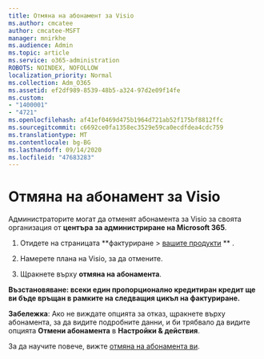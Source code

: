 ```yaml
---
title: Отмяна на абонамент за Visio
ms.author: cmcatee
author: cmcatee-MSFT
manager: mnirkhe
ms.audience: Admin
ms.topic: article
ms.service: o365-administration
ROBOTS: NOINDEX, NOFOLLOW
localization_priority: Normal
ms.collection: Adm_O365
ms.assetid: ef2df989-8539-48b5-a324-97d2e09f14fe
ms.custom:
- "1400001"
- "4721"
ms.openlocfilehash: af41ef0469d475b1964d721ab52f175bf8812ffc
ms.sourcegitcommit: c6692ce0fa1358ec3529e59ca0ecdfdea4cdc759
ms.translationtype: MT
ms.contentlocale: bg-BG
ms.lasthandoff: 09/14/2020
ms.locfileid: "47683283"
---
```

# <a name="cancel-visio-subscription"></a>Отмяна на абонамент за Visio

Администраторите могат да отменят абонамента за Visio за своята организация от **центъра за администриране на Microsoft 365**.

1. Отидете на страницата **фактуриране > [вашите продукти](https://go.microsoft.com/fwlink/p/?linkid=842054) ** .

2. Намерете плана на Visio, за да отмените.

3. Щракнете върху **отмяна на абонамента**.

**Възстановяване: всеки един пропорционално кредитиран кредит ще ви бъде връщан в рамките на следващия цикъл на фактуриране.**

**Забележка**: Ако не виждате опцията за отказ, щракнете върху абонамента, за да видите подробните данни, и би трябвало да видите опцията **Отмени абонамента** в **Настройки & действия**.

За да научите повече, вижте [отмяна на абонамента ви](https://docs.microsoft.com/microsoft-365/commerce/subscriptions/cancel-your-subscription).
